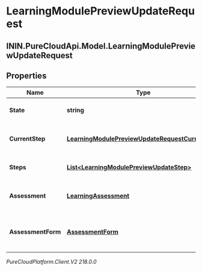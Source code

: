 # LearningModulePreviewUpdateRequest

## ININ.PureCloudApi.Model.LearningModulePreviewUpdateRequest

## Properties

|Name | Type | Description | Notes|
|------------ | ------------- | ------------- | -------------|
| **State** | **string** | The assignment State | [optional] |
| **CurrentStep** | [**LearningModulePreviewUpdateRequestCurrentStep**](LearningModulePreviewUpdateRequestCurrentStep) | The assignment current step | [optional] |
| **Steps** | [**List&lt;LearningModulePreviewUpdateStep&gt;**](LearningModulePreviewUpdateStep) | The assignment Steps | [optional] |
| **Assessment** | [**LearningAssessment**](LearningAssessment) | The assessment for learning module | [optional] |
| **AssessmentForm** | [**AssessmentForm**](AssessmentForm) | The assessment form for learning module | [optional] |



_PureCloudPlatform.Client.V2 218.0.0_
